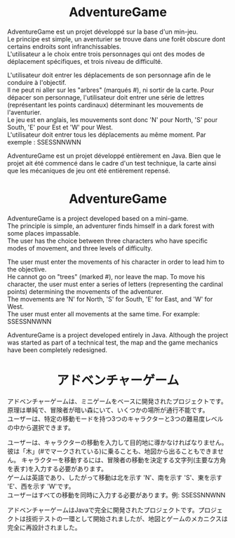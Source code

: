 <h1 align="center">AdventureGame</h1>

<p>
AdventureGame est un projet développé sur la base d'un min-jeu.<br>
Le principe est simple, un aventurier se trouve dans une forêt obscure dont certains endroits sont infranchissables. <br>
L'utilisateur a le choix entre trois personnages qui ont des modes de déplacement spécifiques, et trois niveau de difficulté.
</p>
<p>L'utilisateur doit entrer les déplacements de son personnage afin de le conduire à l'objectif.<br>
Il ne peut ni aller sur les "arbres" (marqués #), ni sortir de la carte.
Pour dépacer son personnage, l'utilisateur doit entrer une série de lettres (représentant les points cardinaux) déterminant les mouvements de l'aventurier.<br>
Le jeu est en anglais, les mouvements sont donc 'N' pour North, 'S' pour South, 'E' pour Est et 'W' pour West.<br>
L'utilisateur doit entrer tous les déplacements au même moment. Par exemple : SSESSNNWNN
</p>
<p>
AdventureGame est un projet développé entièrement en Java. Bien que le projet ait été commencé dans le cadre d'un test technique, la carte ainsi que les mécaniques de jeu ont été entièrement repensé.
</p>

<h1 align="center">AdventureGame</h1>

<p>
AdventureGame is a project developed based on a mini-game.<br>
The principle is simple, an adventurer finds himself in a dark forest with some places impassable.<br>
The user has the choice between three characters who have specific modes of movement, and three levels of difficulty.
</p>
<p>The user must enter the movements of his character in order to lead him to the objective.<br>
He cannot go on "trees" (marked #), nor leave the map.
To move his character, the user must enter a series of letters (representing the cardinal points) determining the movements of the adventurer.<br>
The movements are 'N' for North, 'S' for South, 'E' for East, and 'W' for West.<br>
The user must enter all movements at the same time. For example: SSESSNNWNN
</p>
<p>
AdventureGame is a project developed entirely in Java. Although the project was started as part of a technical test, the map and the game mechanics have been completely redesigned.
</p>

<h1 align="center">アドベンチャーゲーム</h1>

<p>
アドベンチャーゲームは、ミニゲームをベースに開発されたプロジェクトです。<br>
原理は単純で、冒険者が暗い森にいて、いくつかの場所が通行不能です。<br>
ユーザーは、特定の移動モードを持つ3つのキャラクターと3つの難易度レベルの中から選択できます。
</p>
<p>ユーザーは、キャラクターの移動を入力して目的地に導かなければなりません。<br>
彼は「木」(#でマークされている)に乗ることも、地図から出ることもできません。
キャラクターを移動するには、冒険者の移動を決定する文字列(主要な方角を表す)を入力する必要があります。<br>
ゲームは英語であり、したがって移動は北を示す 'N'、南を示す 'S'、東を示す 'E'、西を示す 'W'です。<br>
ユーザーはすべての移動を同時に入力する必要があります。例: SSESSNNWNN
</p>
<p>
アドベンチャーゲームはJavaで完全に開発されたプロジェクトです。プロジェクトは技術テストの一環として開始されましたが、地図とゲームのメカニクスは完全に再設計されました。
</p>
